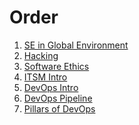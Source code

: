 # Order

1) [SE in Global Environment](./SE-in-a-Global-Env.md)
2) [Hacking](./Hacking.md)
3) [Software Ethics](./Software-Ethics.md)
4) [ITSM Intro](./ITSM-Intro.md)
5) [DevOps Intro](./Devops.md)
6) [DevOps Pipeline](./DevOps-Pipeline.md)
7) [Pillars of DevOps](./DevOps-Pillars.md)
